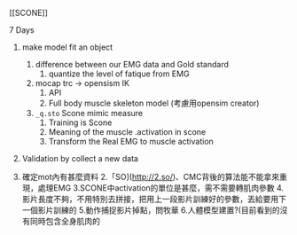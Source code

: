 [[SCONE]]

7 Days
1. make model fit an object
	1. difference between our EMG data and Gold standard
		1. quantize the level of fatique from EMG
	2. mocap trc -> opensism IK 
		1. API
		2. Full body muscle skeleton model (考慮用opensim creator)
	3. `_q.sto` Scone mimic measure
		1. Training is Scone
		2. Meaning of the muscle .activation in scone
		3. Transform the Real EMG to muscle activation
2. Validation by collect a new data


1. 確定mot內有甚麼資料
2.「SO](http://2.so/)、CMC背後的算法能不能拿來重現，處理EMG
3.SCONE中activation的單位是甚麼，需不需要轉肌肉參數
4.影片長度不夠，不用特別去拼接，把用上一段影片訓練好的參數，丟給要用下一個影片訓練的
5.動作捕捉影片掉點，問牧華
6.人體模型建置?(目前看到的沒有同時包含全身肌肉的